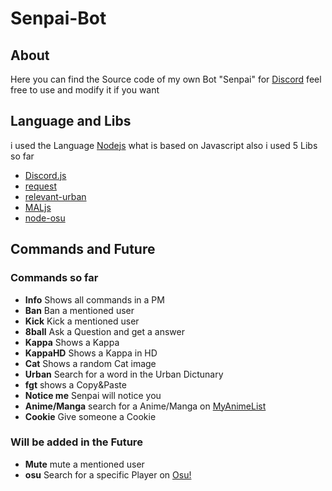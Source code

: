 # Senpai-Bot

## About
Here you can find the Source code of my own Bot "Senpai" for [Discord](https://discordapp.com/) feel free to use and modify it if you want


## Language and Libs

i used the Language [Nodejs](https://nodejs.org/en/) what is based on Javascript also i used 5 Libs so far
- [Discord.js](https://nodejs.org)
- [request](https://github.com/request/request)
- [relevant-urban](https://www.npmjs.com/package/relevant-urban)
- [MALjs](https://github.com/ricklancee/maljs)
- [node-osu](https://www.npmjs.com/package/node-osu)

## Commands and Future

### Commands so far

- **Info** Shows all commands in a PM
- **Ban** Ban a mentioned user
- **Kick** Kick a mentioned user
- **8ball** Ask a Question and get a answer
- **Kappa** Shows a Kappa
- **KappaHD** Shows a Kappa in HD
- **Cat** Shows a random Cat image
- **Urban** Search for a word in the Urban Dictunary
- **fgt** shows a Copy&Paste
- **Notice me** Senpai will notice you
- **Anime/Manga** search for a Anime/Manga on [MyAnimeList](https://myanimelist.net/)
- **Cookie** Give someone a Cookie

### Will be added in the Future

- **Mute** mute a mentioned user
- **osu** Search for a specific Player on [Osu!](https://osu.ppy.sh)
